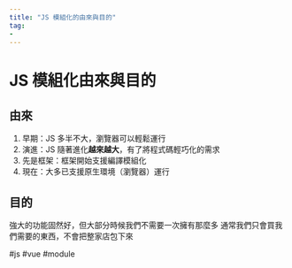 ```yaml
---
title: "JS 模組化的由來與目的"
tag: 
- 
---
```

# JS 模組化由來與目的
## 由來
1. 早期：JS 多半不大，瀏覽器可以輕鬆運行
2. 演進：JS 隨著進化**越來越大**，有了將程式碼輕巧化的需求
3. 先是框架：框架開始支援編譯模組化
4. 現在：大多已支援原生環境（瀏覽器）運行

## 目的
強大的功能固然好，但大部分時候我們不需要一次擁有那麼多
通常我們只會買我們需要的東西，不會把整家店包下來

#js #vue #module 
